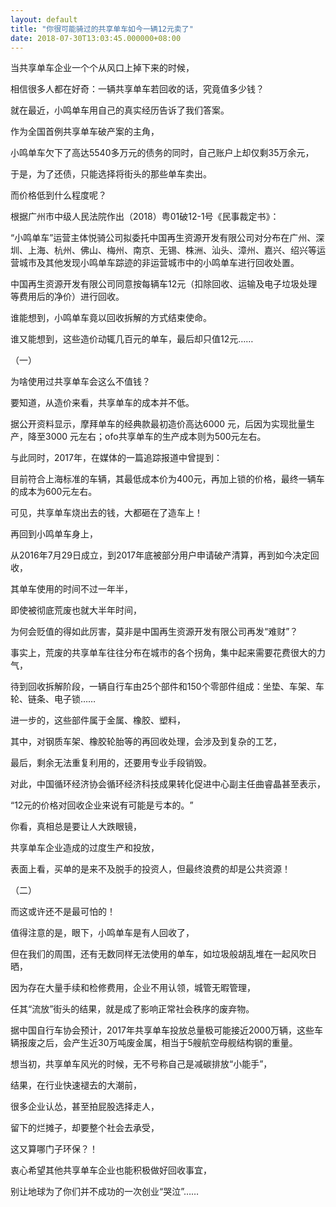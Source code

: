 ```yaml
---
layout: default
title: "你很可能骑过的共享单车如今一辆12元卖了"
date: 2018-07-30T13:03:45.000000+08:00
---
```


当共享单车企业一个个从风口上掉下来的时候，

相信很多人都在好奇：一辆共享单车若回收的话，究竟值多少钱？

就在最近，小鸣单车用自己的真实经历告诉了我们答案。

作为全国首例共享单车破产案的主角，

小鸣单车欠下了高达5540多万元的债务的同时，自己账户上却仅剩35万余元，

于是，为了还债，只能选择将街头的那些单车卖出。

而价格低到什么程度呢？

根据广州市中级人民法院作出（2018）粤01破12-1号《民事裁定书》：

‌‌“小鸣单车‌‌”运营主体悦骑公司拟委托中国再生资源开发有限公司对分布在广州、深圳、上海、杭州、佛山、梅州、南京、无锡、株洲、汕头、漳州、嘉兴、绍兴等运营城市及其他发现小鸣单车踪迹的非运营城市中的小鸣单车进行回收处置。

中国再生资源开发有限公司同意按每辆车12元（扣除回收、运输及电子垃圾处理等费用后的净价）进行回收。

谁能想到，小鸣单车竟以回收拆解的方式结束使命。

谁又能想到，这些造价动辄几百元的单车，最后却只值12元……

（一）

为啥使用过共享单车会这么不值钱？

要知道，从造价来看，共享单车的成本并不低。

据公开资料显示，摩拜单车的经典款最初造价高达6000 元，后因为实现批量生产，降至3000 元左右；ofo共享单车的生产成本则为500元左右。

与此同时，2017年，在媒体的一篇追踪报道中曾提到：

目前符合上海标准的车辆，其最低成本价为400元，再加上锁的价格，最终一辆车的成本为600元左右。

可见，共享单车烧出去的钱，大都砸在了造车上！

再回到小鸣单车身上，

从2016年7月29日成立，到2017年底被部分用户申请破产清算，再到如今决定回收，

其单车使用的时间不过一年半，

即使被彻底荒废也就大半年时间，

为何会贬值的得如此厉害，莫非是中国再生资源开发有限公司再发‌‌“难财‌‌”？

事实上，荒废的共享单车往往分布在城市的各个拐角，集中起来需要花费很大的力气，

待到回收拆解阶段，一辆自行车由25个部件和150个零部件组成：坐垫、车架、车轮、链条、电子锁……

进一步的，这些部件属于金属、橡胶、塑料，

其中，对钢质车架、橡胶轮胎等的再回收处理，会涉及到复杂的工艺，

最后，剩余无法重复利用的，还要用专业手段销毁。

对此，中国循环经济协会循环经济科技成果转化促进中心副主任曲睿晶甚至表示，

‌‌“12元的价格对回收企业来说有可能是亏本的。‌‌”

你看，真相总是要让人大跌眼镜，

共享单车企业造成的过度生产和投放，

表面上看，买单的是来不及脱手的投资人，但最终浪费的却是公共资源！

（二）

而这或许还不是最可怕的！

值得注意的是，眼下，小鸣单车是有人回收了，

但在我们的周围，还有无数同样无法使用的单车，如垃圾般胡乱堆在一起风吹日晒，

因为存在大量手续和检修费用，企业不用认领，城管无暇管理，

任其‌‌“流放‌‌”街头的结果，就是成了影响正常社会秩序的废弃物。

据中国自行车协会预计，2017年共享单车投放总量极可能接近2000万辆，这些车辆报废之后，会产生近30万吨废金属，相当于5艘航空母舰结构钢的重量。

想当初，共享单车风光的时候，无不号称自己是减碳排放‌‌“小能手‌‌”，

结果，在行业快速褪去的大潮前，

很多企业认怂，甚至拍屁股选择走人，

留下的烂摊子，却要整个社会去承受，

这又算哪门子环保？！

衷心希望其他共享单车企业也能积极做好回收事宜，

别让地球为了你们并不成功的一次创业‌‌“哭泣‌‌”……

